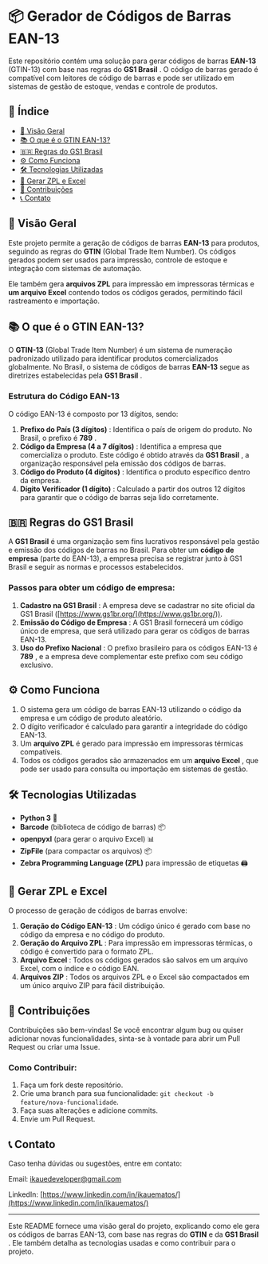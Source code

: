 
# 📦 Gerador de Códigos de Barras EAN-13

Este repositório contém uma solução para gerar códigos de barras **EAN-13** (GTIN-13) com base nas regras do  **GS1 Brasil** . O código de barras gerado é compatível com leitores de código de barras e pode ser utilizado em sistemas de gestão de estoque, vendas e controle de produtos.

## 📜 Índice

* [🚀 Visão Geral](#-visão-geral)
* [📚 O que é o GTIN EAN-13?](#-o-que-é-o-gtin-ean-13)
* [🇧🇷 Regras do GS1 Brasil](#-regras-do-gs1-brasil)
* [⚙️ Como Funciona](#️-como-funciona)
* [🛠️ Tecnologias Utilizadas](#️-tecnologias-utilizadas)
* [💼 Gerar ZPL e Excel](#-gerar-zpl-e-excel)
* [🎯 Contribuições](#-contribuições)
* [📞 Contato](#-contato)

## 🚀 Visão Geral

Este projeto permite a geração de códigos de barras **EAN-13** para produtos, seguindo as regras do **GTIN** (Global Trade Item Number). Os códigos gerados podem ser usados para impressão, controle de estoque e integração com sistemas de automação.

Ele também gera **arquivos ZPL** para impressão em impressoras térmicas e **um arquivo Excel** contendo todos os códigos gerados, permitindo fácil rastreamento e importação.

## 📚 O que é o GTIN EAN-13?

O **GTIN-13** (Global Trade Item Number) é um sistema de numeração padronizado utilizado para identificar produtos comercializados globalmente. No Brasil, o sistema de códigos de barras **EAN-13** segue as diretrizes estabelecidas pela  **GS1 Brasil** .

### Estrutura do Código EAN-13

O código EAN-13 é composto por 13 dígitos, sendo:

1. **Prefixo do País (3 dígitos)** : Identifica o país de origem do produto. No Brasil, o prefixo é  **789** .
2. **Código da Empresa (4 a 7 dígitos)** : Identifica a empresa que comercializa o produto. Este código é obtido através da  **GS1 Brasil** , a organização responsável pela emissão dos códigos de barras.
3. **Código do Produto (4 dígitos)** : Identifica o produto específico dentro da empresa.
4. **Dígito Verificador (1 dígito)** : Calculado a partir dos outros 12 dígitos para garantir que o código de barras seja lido corretamente.

## 🇧🇷 Regras do GS1 Brasil

A **GS1 Brasil** é uma organização sem fins lucrativos responsável pela gestão e emissão dos códigos de barras no Brasil. Para obter um **código de empresa** (parte do EAN-13), a empresa precisa se registrar junto à GS1 Brasil e seguir as normas e processos estabelecidos.

### Passos para obter um código de empresa:

1. **Cadastro na GS1 Brasil** : A empresa deve se cadastrar no site oficial da GS1 Brasil ([https://www.gs1br.org/](https://www.gs1br.org/)).
2. **Emissão do Código de Empresa** : A GS1 Brasil fornecerá um código único de empresa, que será utilizado para gerar os códigos de barras EAN-13.
3. **Uso do Prefixo Nacional** : O prefixo brasileiro para os códigos EAN-13 é  **789** , e a empresa deve complementar este prefixo com seu código exclusivo.

## ⚙️ Como Funciona

1. O sistema gera um código de barras EAN-13 utilizando o código da empresa e um código de produto aleatório.
2. O dígito verificador é calculado para garantir a integridade do código EAN-13.
3. Um **arquivo ZPL** é gerado para impressão em impressoras térmicas compatíveis.
4. Todos os códigos gerados são armazenados em um  **arquivo Excel** , que pode ser usado para consulta ou importação em sistemas de gestão.

## 🛠️ Tecnologias Utilizadas

* **Python 3** 🐍
* **Barcode** (biblioteca de código de barras) 📦
* **openpyxl** (para gerar o arquivo Excel) 📊
* **ZipFile** (para compactar os arquivos) 📦
* **Zebra Programming Language (ZPL)** para impressão de etiquetas 🖨️

## 💼 Gerar ZPL e Excel

O processo de geração de códigos de barras envolve:

1. **Geração do Código EAN-13** : Um código único é gerado com base no código da empresa e no código do produto.
2. **Geração do Arquivo ZPL** : Para impressão em impressoras térmicas, o código é convertido para o formato ZPL.
3. **Arquivo Excel** : Todos os códigos gerados são salvos em um arquivo Excel, com o índice e o código EAN.
4. **Arquivos ZIP** : Todos os arquivos ZPL e o Excel são compactados em um único arquivo ZIP para fácil distribuição.

## 🎯 Contribuições

Contribuições são bem-vindas! Se você encontrar algum bug ou quiser adicionar novas funcionalidades, sinta-se à vontade para abrir um Pull Request ou criar uma Issue.

### Como Contribuir:

1. Faça um fork deste repositório.
2. Crie uma branch para sua funcionalidade: `git checkout -b feature/nova-funcionalidade`.
3. Faça suas alterações e adicione commits.
4. Envie um Pull Request.

## 📞 Contato

Caso tenha dúvidas ou sugestões, entre em contato:

Email: [ikauedeveloper@gmail.com](mailto:ikauedeveloper@gmail.com)

LinkedIn: [https://www.linkedin.com/in/ikauematos/](https://www.linkedin.com/in/ikauematos/)

---

Este README fornece uma visão geral do projeto, explicando como ele gera os códigos de barras EAN-13, com base nas regras do **GTIN** e da  **GS1 Brasil** . Ele também detalha as tecnologias usadas e como contribuir para o projeto.
